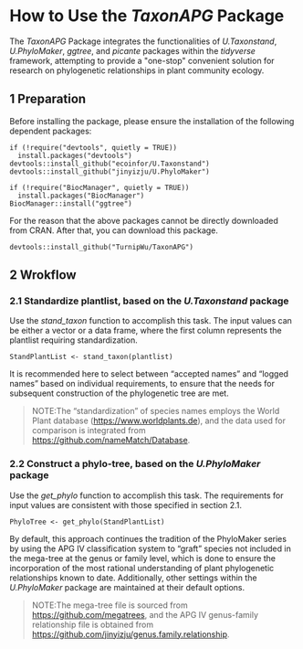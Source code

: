 # How to Use the _TaxonAPG_ Package
The _TaxonAPG_ Package integrates the functionalities of _U.Taxonstand_, _U.PhyloMaker_, _ggtree_, and _picante_ packages within the _tidyverse_ framework, attempting to provide a "one-stop" convenient solution for research on phylogenetic relationships in plant community ecology.
## 1 Preparation
Before installing the package, please ensure the installation of the following dependent packages:
```
if (!require("devtools", quietly = TRUE))
  install.packages("devtools")
devtools::install_github("ecoinfor/U.Taxonstand")
devtools::install_github("jinyizju/U.PhyloMaker")
```
```
if (!require("BiocManager", quietly = TRUE))
  install.packages("BiocManager")
BiocManager::install("ggtree")
```
For the reason that the above packages cannot be directly downloaded from CRAN. After that, you can download this package.
```
devtools::install_github("TurnipWu/TaxonAPG")
```
## 2 Wrokflow
### 2.1 Standardize plantlist, based on the _U.Taxonstand_ package
Use the _stand_taxon_ function to accomplish this task. The input values can be either a vector or a data frame, where the first column represents the plantlist requiring standardization.
```
StandPlantList <- stand_taxon(plantlist)
```
It is recommended here to select between “accepted names” and “logged names” based on individual requirements, to ensure that the needs for subsequent construction of the phylogenetic tree are met.
>NOTE:The “standardization” of species names employs the World Plant database (https://www.worldplants.de), and the data used for comparison is integrated from https://github.com/nameMatch/Database.
### 2.2 Construct a phylo-tree, based on the _U.PhyloMaker_ package
Use the _get_phylo_ function to accomplish this task. The requirements for input values are consistent with those specified in section 2.1.
```
PhyloTree <- get_phylo(StandPlantList)
```
By default, this approach continues the tradition of the PhyloMaker series by using the APG IV classification system to “graft” species not included in the mega-tree at the genus or family level, which is done to ensure the incorporation of the most rational understanding of plant phylogenetic relationships known to date. Additionally, other settings within the _U.PhyloMaker_ package are maintained at their default options.
>NOTE:The mega-tree file is sourced from https://github.com/megatrees, and the APG IV genus-family relationship file is obtained from https://github.com/jinyizju/genus.family.relationship.






